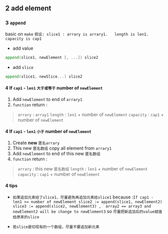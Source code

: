 ## 2 add element
### 3  `append` 
basic on `make` 
`假设: slice1 : arrary is arrary1.   length is len1.   capacity is cap1`

* add value
```go
append(slice1, newElement [, ...]) slice2
```

* add `slice` 
```go
append(slice1, newSlice...) slice2
```

#### 4   If `cap1` - `len1`   `大于或等于`   number of `newElement` 
1. Add `newElement` to end of `arrary1`
2. `function` return :
> `arrary` : `array1` 
> `length` : `len1` + number of `newElement` 
> `capacity` : `cap1` + number of `newElement` 

#### 4   If `cap1` - `len1`   `小于`   number of `newElement` 
1. Create **new** `匿名arrary` 
2. This new `匿名数组` copy all element from `arrary1`
3. Add `newElement` to end of this new `匿名数组`
4. `function` return :
> `arrary` : this new `匿名数组` 
> `length` : `len1` + number of `newElement` 
> `capacity` : `cap1` + number of `newElement` 

#### 4   tips
* `如果追加元素给了slice1，尽量避免再追加元素给slice1` because :`If cap1 - len1 >= number of newElement slice2 := append(slice1, newElement2) slice3 := append(slice2, newElement3) ,  array2 == array3 and newElement2 will be change to newElement3` so `尽量把新追加后的value赋值给原来的slice` 

* `若slice是切现有的一个数组，尽量不要追加新元素` 

